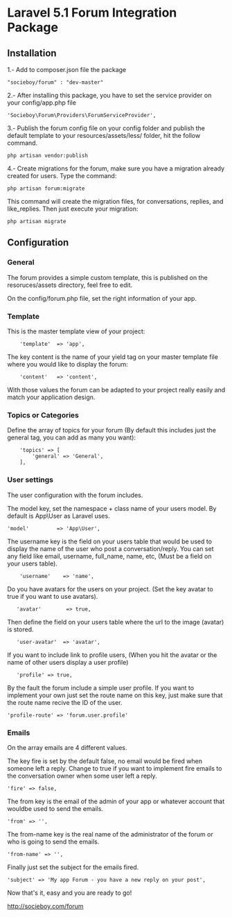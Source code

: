 # Laravel 5.1 Forum Integration Package

## Installation

1.- Add to composer.json file the package
```
"socieboy/forum" : "dev-master"
```

2.- After installing this package, you have to set the service provider on your config/app.php file
```
'Socieboy\Forum\Providers\ForumServiceProvider',
```

3.- Publish the forum config file on your config folder and publish the default template to your resources/assets/less/ folder, hit the follow command.
```
php artisan vendor:publish
```

4.- Create migrations for the forum, make sure you have a migration already created for users. Type the command:
```
php artisan forum:migrate
```
This command will create the migration files, for conversations, replies, and like_replies. Then just execute your migration:
```
php artisan migrate
```

## Configuration

### General

The forum provides a simple custom template, this is published on the resoruces/assets directory, feel free to edit.

On the config/forum.php file, set the right information of your app.

### Template

This is the master template view of your project:
```
    'template'  => 'app',
```

The key content is the name of your yield tag on your master template file where you would like to display the forum:
```
    'content'   => 'content',
```

With those values the forum can be adapted to your project really easily and match your application design.


### Topics or Categories

Define the array of topics for your forum (By default this includes just the general tag, you can add as many you want):
```
    'topics' => [
        'general' => 'General',
    ],
```

### User settings

The user configuration with the forum includes.

The model key, set the namespace + class name of your users model. By default is App\User as Laravel uses.
```
'model'         => 'App\User',
```

The username key is the field on your users table that would be used to display the name of the user who post a conversation/reply. You can set any field like email, username, full_name, name, etc, (Must be a field on your users table).
```
    'username'    => 'name',
```

Do you have avatars for the users on your project. (Set the key avatar to true if you want to use avatars).
```
   'avatar'        => true,
```

Then define the field on your users table where the url to the image (avatar) is stored.
```
   'user-avatar'  => 'avatar',
```

If you want to include link to profile users, (When you hit the avatar or the name of other users display a user profile)
```
   'profile' => true,
```

By the fault the forum include a simple user profile. If you want to implement your own just set the route name on this key, just make sure that the route name recive the ID of the user.
```
'profile-route' => 'forum.user.profile'
```

### Emails

On the array emails are 4 different values.

The key fire is set by the default false, no email would be fired when someone left a reply. Change to true if you want to implement fire emails to the conversation owner when some user left a reply.
```
'fire' => false,
```

The from key is the email of the admin of your app or whatever account that wouldbe used to send the emails.
```
'from' => '',
```

The from-name key is the real name of the administrator of the forum or who is going to send the emails.
```
'from-name' => '',
```

Finally just set the subject for the emails fired.
```
'subject' => 'My app Forum - you have a new reply on your post',
```

Now that's it, easy and you are ready to go!

http://socieboy.com/forum
